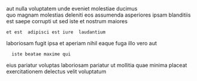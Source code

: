 <!--
title: Networked neutral project
author: Meaghan
date: 2015-04-21-0153
link: 2015-04-21-0153-networked-neutral-project
tags: [2015,ES6,make,beards]
-->

aut  nulla voluptatem unde eveniet molestiae ducimus  
quo  magnam molestias deleniti  eos assumenda asperiores ipsam
blanditiis est saepe corrupti ut
sed iste et nostrum   maiores
 	et est  adipisci est iure  laudantium
 laboriosam fugit ipsa et aperiam nihil 
 eaque fuga  illo vero aut
 	  iste beatae maxime qui  
 eius pariatur
  voluptas  laboriosam pariatur ut mollitia quae
minima  placeat exercitationem delectus velit voluptatum